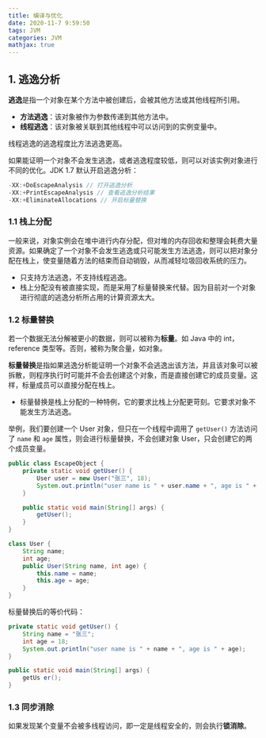 ```yaml
---
title: 编译与优化
date: 2020-11-7 9:59:50
tags: JVM
categories: JVM
mathjax: true
---
```


## 1. 逃逸分析

**逃逸**是指一个对象在某个方法中被创建后，会被其他方法或其他线程所引用。

- **方法逃逸**：该对象被作为参数传递到其他方法中。
- **线程逃逸**：该对象被关联到其他线程中可以访问到的实例变量中。

线程逃逸的逃逸程度比方法逃逸更高。

如果能证明一个对象不会发生逃逸，或者逃逸程度较低，则可以对该实例对象进行不同的优化。JDK 1.7 默认开启逃逸分析：

```java
-XX:+DoEscapeAnalysis // 打开逃逸分析
-XX:+PrintEscapeAnalysis // 查看逃逸分析结果
-XX:+EliminateAllocations // 开启标量替换
```

### 1.1 栈上分配

一般来说，对象实例会在堆中进行内存分配，但对堆的内存回收和整理会耗费大量资源。如果确定了一个对象不会发生逃逸或只可能发生方法逃逸，则可以把对象分配在栈上，使变量随着方法的结束而自动销毁，从而减轻垃圾回收系统的压力。

- 只支持方法逃逸，不支持线程逃逸。
- 栈上分配没有被直接实现，而是采用了标量替换来代替。因为目前对一个对象进行彻底的逃逸分析所占用的计算资源太大。

### 1.2 标量替换

若一个数据无法分解被更小的数据，则可以被称为**标量**。如 Java 中的 int，reference 类型等。否则，被称为聚合量，如对象。

**标量替换**是指如果逃逸分析能证明一个对象不会逃逸出该方法，并且该对象可以被拆散，则程序执行时可能并不会去创建这个对象，而是直接创建它的成员变量。这样，标量成员可以直接分配在栈上。

- 标量替换是栈上分配的一种特例，它的要求比栈上分配更苛刻。它要求对象不能发生方法逃逸。



举例，我们要创建一个 User 对象，但只在一个线程中调用了 `getUser()` 方法访问了 `name` 和 `age` 属性，则会进行标量替换，不会创建对象 User，只会创建它的两个成员变量。

```java
public class EscapeObject {
    private static void getUser() {
        User user = new User("张三", 18);
        System.out.println("user name is " + user.name + ", age is " + user.age);
    }

    public static void main(String[] args) {
        getUser();
    }
}

class User {
    String name;
    int age;
    public User(String name, int age) {
        this.name = name;
        this.age = age;
    }
}
```

标量替换后的等价代码：

```java
private static void getUser() {
    String name = "张三";
    int age = 18;
    System.out.println("user name is " + name + ", age is " + age);
}

public static void main(String[] args) {
    getUs er();
}
```

### 1.3 同步消除

如果发现某个变量不会被多线程访问，即一定是线程安全的，则会执行**锁消除**。